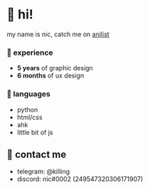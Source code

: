 # 👋 hi!
my name is nic, catch me on [anilist](https://anilist.co/user/nic/)

### 📌 experience
- **5 years** of graphic design
- **6 months** of ux design

### 💬 languages
- python
- html/css
- ahk
- little bit of js

## 💬 contact me
* telegram: @killing
* discord: nic#0002 (249547320306171907)
